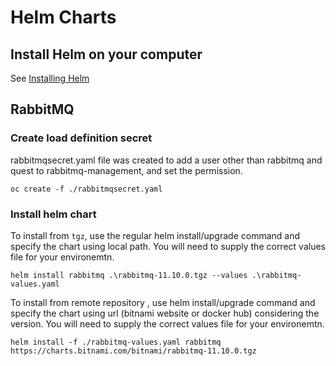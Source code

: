 # Helm Charts

## Install Helm on your computer

See [Installing Helm](https://helm.sh/docs/intro/install/)


## RabbitMQ

### Create load definition secret 

rabbitmqsecret.yaml file was created to add a user other than rabbitmq and quest to rabbitmq-management, and set the permission.

`oc create -f ./rabbitmqsecret.yaml`


### Install helm chart

To install from `tgz`, use the regular helm install/upgrade command and specify the chart using local path.
You will need to supply the correct values file for your environemtn.


`helm install rabbitmq .\rabbitmq-11.10.0.tgz --values .\rabbitmq-values.yaml`

To install from remote repository , use helm install/upgrade command and specify the chart using url (bitnami website or docker hub) considering the version. You will need to supply the correct values file for your environemtn.

`helm install -f ./rabbitmq-values.yaml rabbitmq https://charts.bitnami.com/bitnami/rabbitmq-11.10.0.tgz`



